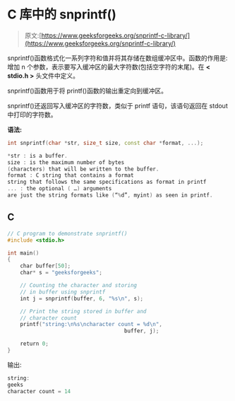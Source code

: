 # C 库中的 snprintf()

> 原文:[https://www.geeksforgeeks.org/snprintf-c-library/](https://www.geeksforgeeks.org/snprintf-c-library/)

snprintf()函数格式化一系列字符和值并将其存储在数组缓冲区中。函数的作用是:增加 n 个参数，表示要写入缓冲区的最大字符数(包括空字符的末尾)。在 **< stdio.h >** 头文件中定义。

snprintf()函数用于将 printf()函数的输出重定向到缓冲区。

snprintf()还返回写入缓冲区的字符数，类似于 printf 语句，该语句返回在 stdout 中打印的字符数。

**语法:**

```cpp
int snprintf(char *str, size_t size, const char *format, ...);

*str : is a buffer.
size : is the maximum number of bytes
(characters) that will be written to the buffer.
format : C string that contains a format
string that follows the same specifications as format in printf
... : the optional ( …) arguments 
are just the string formats like (“%d”, myint) as seen in printf.
```

## C

```cpp
// C program to demonstrate snprintf()
#include <stdio.h>

int main()
{
    char buffer[50];
    char* s = "geeksforgeeks";

    // Counting the character and storing
    // in buffer using snprintf
    int j = snprintf(buffer, 6, "%s\n", s);

    // Print the string stored in buffer and
    // character count
    printf("string:\n%s\ncharacter count = %d\n",
                                     buffer, j);

    return 0;
}
```

输出:

```cpp
string:
geeks
character count = 14
```